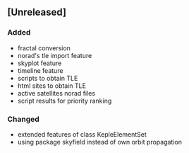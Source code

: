 ## [Unreleased]

### Added

- fractal conversion
- norad's tle import feature
- skyplot feature
- timeline feature
- scripts to obtain TLE
- html sites to obtain TLE
- active satellites norad files
- script results for priority ranking

### Changed

- extended features of class KepleElementSet
- using package skyfield instead of own orbit propagation
